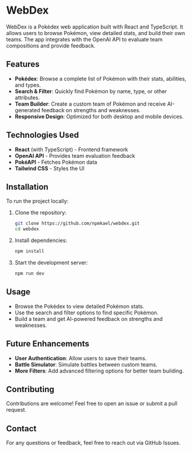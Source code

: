# WebDex

WebDex is a Pokédex web application built with React and TypeScript. It allows users to browse Pokémon, view detailed stats, and build their own teams. The app integrates with the OpenAI API to evaluate team compositions and provide feedback.

## Features

- **Pokédex**: Browse a complete list of Pokémon with their stats, abilities, and types.
- **Search & Filter**: Quickly find Pokémon by name, type, or other attributes.
- **Team Builder**: Create a custom team of Pokémon and receive AI-generated feedback on strengths and weaknesses.
- **Responsive Design**: Optimized for both desktop and mobile devices.

## Technologies Used

- **React** (with TypeScript) - Frontend framework
- **OpenAI API** - Provides team evaluation feedback
- **PokéAPI** - Fetches Pokémon data
- **Tailwind CSS** - Styles the UI

## Installation

To run the project locally:

1. Clone the repository:
   ```sh
   git clone https://github.com/npmkael/webdex.git
   cd webdex
   ```
2. Install dependencies:
   ```sh
   npm install
   ```
3. Start the development server:
   ```sh
   npm run dev
   ```

## Usage

- Browse the Pokédex to view detailed Pokémon stats.
- Use the search and filter options to find specific Pokémon.
- Build a team and get AI-powered feedback on strengths and weaknesses.

## Future Enhancements

- **User Authentication**: Allow users to save their teams.
- **Battle Simulator**: Simulate battles between custom teams.
- **More Filters**: Add advanced filtering options for better team building.

## Contributing

Contributions are welcome! Feel free to open an issue or submit a pull request.

## Contact

For any questions or feedback, feel free to reach out via GitHub Issues.

